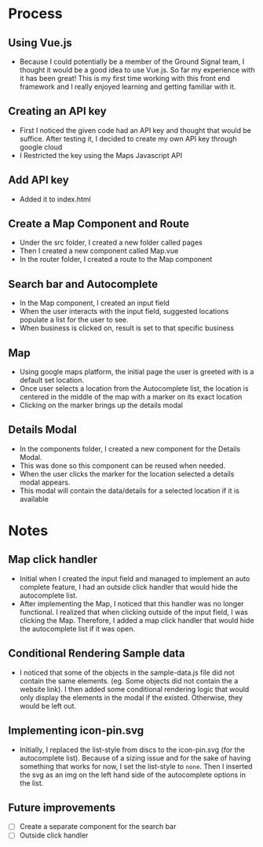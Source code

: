 # Process
## Using Vue.js
- Because I could potentially be a member of the Ground Signal team, I thought it would be a good idea to use Vue.js. So far my experience with it has been great! This is my first time working with this front end framework and I really enjoyed learning and getting familiar with it.

## Creating an API key
- First I noticed the given code had an API key and thought that would be suffice. After testing it, I decided to create my own API key through google cloud 
- I Restricted the key using the Maps Javascript API

## Add API key
- Added it to index.html

## Create a Map Component and Route
- Under the src folder, I created a new folder called pages
- Then I created a new component called Map.vue
- In the router folder, I created a route to the Map component

## Search bar and Autocomplete
- In the Map component, I created an input field
- When the user interacts with the input field, suggested locations populate a list for the user to see.
- When business is clicked on, result is set to that specific business

## Map
- Using google maps platform, the initial page the user is greeted with is a default set location.
- Once user selects a location from the Autocomplete list, the location is centered in the middle of the map with a marker on its exact location
- Clicking on the marker brings up the details modal

## Details Modal
- In the components folder, I created a new component for the Details Modal.
- This was done so this component can be reused when needed.
- When the user clicks the marker for the location selected a details modal appears.
- This modal will contain the data/details for a selected location if it is available

# Notes
## Map click handler
- Initial when I created the input field and managed to implement an auto complete feature, I had an outside click handler that would hide the autocomplete list.
- After implementing the Map, I noticed that this handler was no longer functional. I realized that when clicking outside of the input field, I was clicking the Map. Therefore, I added a map click handler that would hide the autocomplete list if it was open.

## Conditional Rendering Sample data
- I noticed that some of the objects in the sample-data.js file did not contain the same elements. (eg. Some objects did not contain the a website link). I then added some conditional rendering logic that would only display the elements in the modal if the existed. Otherwise, they would be left out.

## Implementing icon-pin.svg
- Initially, I replaced the list-style from discs to the icon-pin.svg (for the autocomplete list). Because of a sizing issue and for the sake of having something that works for now, I set the list-style to `none`. Then I inserted the svg as an img on the left hand side of the autocomplete options in the list.

## Future improvements
- [ ] Create a separate component for the search bar
- [ ] Outside click handler